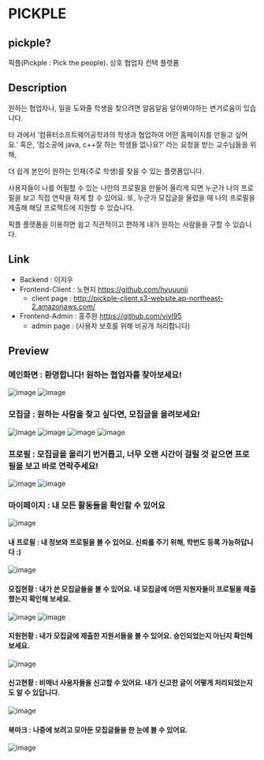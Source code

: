 # PICKPLE

## pickple?
픽플(Pickple : Pick the people). 상호 협업자 컨택 플랫폼

## Description
원하는 협업자나, 일을 도와줄 학생을 찾으려면 알음알음 알아봐야하는 번거로움이 있습니다. 

타 과에서 ‘컴퓨터소프트웨어공학과의 학생과 협업하여 어떤 홈페이지를 만들고 싶어요.’ 
혹은, ‘컴소공에 java, c++잘 하는 학생들 없나요?’ 라는 요청을 받는 교수님들을 위해, 

더 쉽게 본인이 원하는 인재(주로 학생)를 찾을 수 있는 플랫폼입니다.

사용자들이 나를 어필할 수 있는 나만의 프로필을 만들어 올리게 되면 누군가 나의 프로필을 보고 직접 연락을 하게 할 수 있어요. 
또, 누군가 모집글을 올렸을 때 나의 프로필을 제출해 해당 프로젝트에 지원할 수 있습니다. 

픽플 플랫폼을 이용하면 쉽고 직관적이고 편하게 내가 원하는 사람들을 구할 수 있습니다.

## Link
- Backend : 이지우
- Frontend-Client : 노현지 https://github.com/hyuuunji
  - client page : http://pickple-client.s3-website.ap-northeast-2.amazonaws.com/
- Frontend-Admin : 홍주완 https://github.com/vjvl95
  - admin page : (사용자 보호를 위해 비공개 처리합니다)

## Preview
### 메인화면 : 환영합니다! 원하는 협업자를 찾아보세요!
![image](https://user-images.githubusercontent.com/55910736/120582903-35038c80-c468-11eb-9939-07e2d85d7bcf.png)
![image](https://user-images.githubusercontent.com/55910736/120583029-6d0acf80-c468-11eb-8c97-656bc432333c.png)

### 모집글 : 원하는 사람을 찾고 싶다면, 모집글을 올려보세요!
![image](https://user-images.githubusercontent.com/55910736/120582968-4f3d6a80-c468-11eb-9173-7839312b0c41.png)
![image](https://user-images.githubusercontent.com/55910736/120583254-d4288400-c468-11eb-9052-f8040a17aff7.png)
![image](https://user-images.githubusercontent.com/55910736/120583645-9bd57580-c469-11eb-901b-d509ee87d2bc.png)
![image](https://user-images.githubusercontent.com/55910736/120584304-b1976a80-c46a-11eb-9c9f-f8305b549640.png)

### 프로필 : 모집글을 올리기 번거롭고, 너무 오랜 시간이 걸릴 것 같으면 프로필을 보고 바로 연락주세요!
![image](https://user-images.githubusercontent.com/55910736/120584112-52395a80-c46a-11eb-845d-b3c4b690244a.png)
![image](https://user-images.githubusercontent.com/55910736/120584052-3c2b9a00-c46a-11eb-99b2-7194a28aff8a.png)

### 마이페이지 : 내 모든 활동들을 확인할 수 있어요
![image](https://user-images.githubusercontent.com/55910736/120584407-e3a8cc80-c46a-11eb-9d9e-018cd22e7580.png)
#### 내 프로필 : 내 정보와 프로필을 볼 수 있어요. 신뢰를 주기 위해, 학번도 등록 가능하답니다 :)
![image](https://user-images.githubusercontent.com/55910736/120584526-1c48a600-c46b-11eb-8db3-fd99b0bd9176.png)
#### 모집현황 : 내가 쓴 모집글들을 볼 수 있어요. 내 모집글에 어떤 지원자들이 프로필을 제출했는지 확인해 보세요.
![image](https://user-images.githubusercontent.com/55910736/120584618-439f7300-c46b-11eb-9c4e-2ecf25099746.png)
![image](https://user-images.githubusercontent.com/55910736/120585031-0091cf80-c46c-11eb-9bf4-18ba9fefdd59.png)
#### 지원현황 : 내가 모집글에 제출한 지원서들을 볼 수 있어요. 승인되었는지 아닌지 확인해보세요.
![image](https://user-images.githubusercontent.com/55910736/120585070-0f788200-c46c-11eb-94ad-ce454deaee00.png)
#### 신고현황 : 비매너 사용자들을 신고할 수 있어요. 내가 신고한 글이 어떻게 처리되었는지도 알 수 있답니다.
![image](https://user-images.githubusercontent.com/55910736/120585311-785ffa00-c46c-11eb-9f74-b9d9f5c1048e.png)
#### 북마크 : 나중에 보려고 모아둔 모집글들을 한 눈에 볼 수 있어요. 
![image](https://user-images.githubusercontent.com/55910736/120585398-9ded0380-c46c-11eb-8559-2f506193ef21.png)

